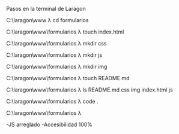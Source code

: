 Pasos en  la terminal de Laragon

C:\laragon\www
λ cd formularios

C:\laragon\www\formularios
λ touch index.html

C:\laragon\www\formularios
λ mkdir css

C:\laragon\www\formularios
λ mkdir js

C:\laragon\www\formularios
λ mkdir img

C:\laragon\www\formularios
λ touch README.md

C:\laragon\www\formularios
λ ls
README.md  css  img  index.html  js

C:\laragon\www\formularios
λ code .

C:\laragon\www\formularios
λ

-JS arreglado
-Accesibilidad 100%

